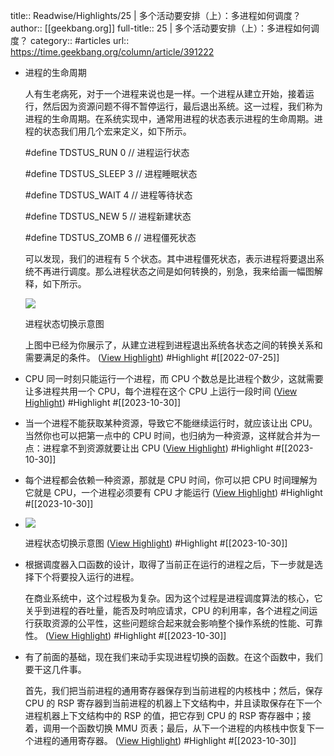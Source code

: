title:: Readwise/Highlights/25 | 多个活动要安排（上）：多进程如何调度？
author:: [[geekbang.org]]
full-title:: 25 | 多个活动要安排（上）：多进程如何调度？
category:: #articles
url:: https://time.geekbang.org/column/article/391222

- 进程的生命周期
  
  人有生老病死，对于一个进程来说也是一样。一个进程从建立开始，接着运行，然后因为资源问题不得不暂停运行，最后退出系统。这一过程，我们称为进程的生命周期。在系统实现中，通常用进程的状态表示进程的生命周期。进程的状态我们用几个宏来定义，如下所示。
  
  #define TDSTUS_RUN 0 // 进程运行状态
  
  #define TDSTUS_SLEEP 3 // 进程睡眠状态
  
  #define TDSTUS_WAIT 4 // 进程等待状态
  
  #define TDSTUS_NEW 5 // 进程新建状态
  
  #define TDSTUS_ZOMB 6 // 进程僵死状态
  
  可以发现，我们的进程有 5 个状态。其中进程僵死状态，表示进程将要退出系统不再进行调度。那么进程状态之间是如何转换的，别急，我来给画一幅图解释，如下所示。
  
  ![](https://static001.geekbang.org/resource/image/a3/7a/a3ec5e2e1c0dc6acdb50095b20e2977a.jpg?wh=3453x2630)
  
  进程状态切换示意图
  
  上图中已经为你展示了，从建立进程到进程退出系统各状态之间的转换关系和需要满足的条件。 ([View Highlight](https://read.readwise.io/read/01g8srfaa2bf65jmpp58tvvtvs)) #Highlight #[[2022-07-25]]
- CPU 同一时刻只能运行一个进程，而 CPU 个数总是比进程个数少，这就需要让多进程共用一个 CPU，每个进程在这个 CPU 上运行一段时间 ([View Highlight](https://read.readwise.io/read/01hdz7p68yce5mcdcm3g577g4d)) #Highlight #[[2023-10-30]]
- 当一个进程不能获取某种资源，导致它不能继续运行时，就应该让出 CPU。当然你也可以把第一点中的 CPU 时间，也归纳为一种资源，这样就合并为一点：进程拿不到资源就要让出 CPU ([View Highlight](https://read.readwise.io/read/01hdz7pnbjqh5hszgaph5qp6a0)) #Highlight #[[2023-10-30]]
- 每个进程都会依赖一种资源，那就是 CPU 时间，你可以把 CPU 时间理解为它就是 CPU，一个进程必须要有 CPU 才能运行 ([View Highlight](https://read.readwise.io/read/01hdz7q17pjrth1vntfj9jx1pa)) #Highlight #[[2023-10-30]]
- ![](https://static001.geekbang.org/resource/image/a3/7a/a3ec5e2e1c0dc6acdb50095b20e2977a.jpg?wh=3453x2630)
  
  进程状态切换示意图 ([View Highlight](https://read.readwise.io/read/01hdz7qy59c31z0x2z6ddb484w)) #Highlight #[[2023-10-30]]
- 根据调度器入口函数的设计，取得了当前正在运行的进程之后，下一步就是选择下个将要投入运行的进程。
  
  在商业系统中，这个过程极为复杂。因为这个过程是进程调度算法的核心，它关乎到进程的吞吐量，能否及时响应请求，CPU 的利用率，各个进程之间运行获取资源的公平性，这些问题综合起来就会影响整个操作系统的性能、可靠性。 ([View Highlight](https://read.readwise.io/read/01hdz7vzy997sjxa4qba0kzsk3)) #Highlight #[[2023-10-30]]
- 有了前面的基础，现在我们来动手实现进程切换的函数。在这个函数中，我们要干这几件事。
  
  首先，我们把当前进程的通用寄存器保存到当前进程的内核栈中；然后，保存 CPU 的 RSP 寄存器到当前进程的机器上下文结构中，并且读取保存在下一个进程机器上下文结构中的 RSP 的值，把它存到 CPU 的 RSP 寄存器中；接着，调用一个函数切换 MMU 页表；最后，从下一个进程的内核栈中恢复下一个进程的通用寄存器。 ([View Highlight](https://read.readwise.io/read/01hdz7y332bz8vw65fv7hg4w7x)) #Highlight #[[2023-10-30]]